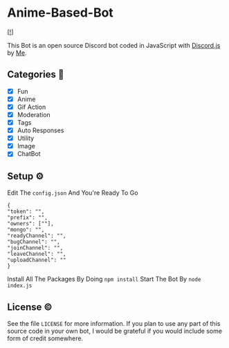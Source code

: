 # Anime-Based-Bot
[[!](https://forthebadge.com/images/featured/featured-built-with-love.svg)]

This Bot is an open source Discord bot coded in JavaScript with [Discord.js](https://discord.js.org) by [Me](https://github.com/Drago-dev24).  

## Categories 📑
- [x] Fun
- [x] Anime
- [x] Gif Action
- [x] Moderation
- [x] Tags
- [x] Auto Responses
- [x] Utility
- [X] Image
- [X] ChatBot

## Setup ⚙️
Edit The `config.json` And You're Ready To Go
```
{ 
"token": "",
"prefix": "",
"owners": [""],
"mongo": "",
"readyChannel": "",
"bugChannel": "",
"joinChannel": "",
"leaveChannel": "",
"uploadChannel": ""
}
```
Install All The Packages By Doing `npm install`
Start The Bot By `node index.js`

## License ©️
See the file `LICENSE` for more information. If you plan to use any part of this source code in your own bot, I would be grateful if you would include some form of credit somewhere.

